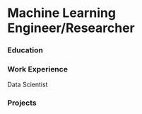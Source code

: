 # Machine Learning Engineer/Researcher

### Education


### Work Experience
Data Scientist


### Projects
